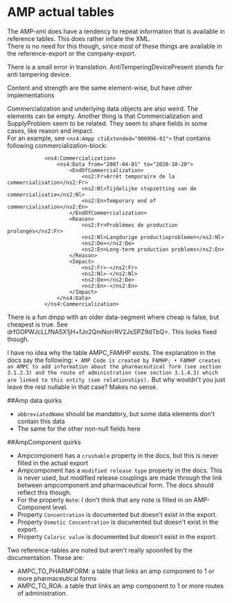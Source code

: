 # AMP actual tables

The AMP-xml does have a tendency to repeat information that is available in reference tables. This does rather inflate the XML.  
There is no need for this though, since most of these things are available in the reference-export or the company-export. 

There is a small error in translation. AntiTemperingDevicePresent stands for anti tampering device.  

Content and strength are the same element-wise, but have other implementations

Commercialization and underlying data objects are also weird. The elements can be empty. 
Another thing is that Commercialization and SupplyProblem seem to be related. They seem to share fields in some cases, 
like reason and impact.  
For an example, see `<ns4:Ampp ctiExtended="000996-01">` that contains following commercialization-block:  
```
            <ns4:Commercialization>
                <ns4:Data from="2007-04-01" to="2020-10-20">
                    <EndOfCommercialization>
                        <ns2:Fr>Arrêt temporaire de la commercialisation</ns2:Fr>
                        <ns2:Nl>Tijdelijke stopzetting van de commercialisatie</ns2:Nl>
                        <ns2:En>Temporary end of commercialisation</ns2:En>
                    </EndOfCommercialization>
                    <Reason>
                        <ns2:Fr>Problèmes de production prolongés</ns2:Fr>
                        <ns2:Nl>Langdurige productieproblemen</ns2:Nl>
                        <ns2:De></ns2:De>
                        <ns2:En>Long-term production problems</ns2:En>
                    </Reason>
                    <Impact>
                        <ns2:Fr>-</ns2:Fr>
                        <ns2:Nl>-</ns2:Nl>
                        <ns2:De></ns2:De>
                        <ns2:En>-</ns2:En>
                    </Impact>
                </ns4:Data>
            </ns4:Commercialization>
```

There is a fun dmpp with an older data-segment where cheap is false, but cheapest is true. See drfGOPWJcLLfNA5X1jH+fJn2QmNorrRV2JsSPZ9dTbQ=. 
This looks fixed though. 

I have no idea why the table AMPC_FAMHP exists. The explanation in the docs say the following: 
``
• AMP Code is created by FAMHP;
• FAMHP creates an AMPC to add information about the pharmaceutical form (see section 3.1.2.3) and the route of administration (see section 3.1.4.3) which are linked to this entity (see relationships).
``
But why wouldn't you just leave the rest nullable in that case? Makes no sense. 

##Amp data quirks
* `abbreviatedName` should be mandatory, but some data elements don't contain this data
* The same for the other non-null fields here

##AmpComponent quirks
* Ampcomponent has a `crushable` property in the docs, but this is never filled in the actual export
* Ampcomponent has a `modified release type` property in the docs. This is never used, but modified release couplings are made through the link 
between ampcomponent and pharmaceutical form. The docs should reflect this though. 
* For the property `Note`: I don't think that any note is filled in on AMP-Component level. 
* Property `Concentration` is documented but doesn't exist in the export. 
* Property `Osmotic Concentration` is docunented but doesn't exist in the export. 
* Property `Caloric value` is documented but doesn't exist in the export. 

Two reference-tables are noted but aren't really spoonfed by the documentation. These are: 
* AMPC_TO_PHARMFORM: a table that links an amp component to 1 or more pharmaceutical forms
* AMPC_TO_ROA: a table that links an amp component to 1 or more routes of administration.